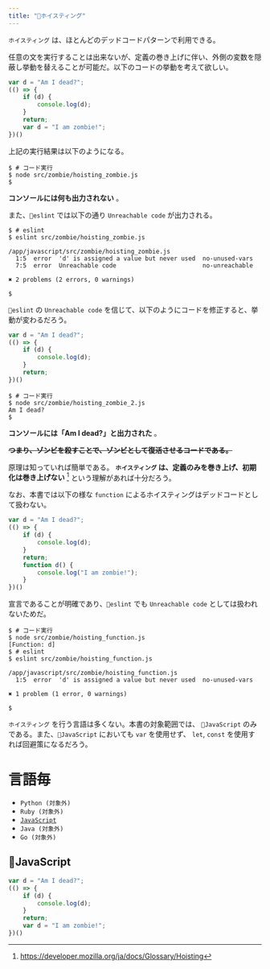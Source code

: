 ```yaml
---
title: "🧟ホイスティング"
---
```


`ホイスティング` は、ほとんどのデッドコードパターンで利用できる。

任意の文を実行することは出来ないが、定義の巻き上げに伴い、外側の変数を隠蔽し挙動を替えることが可能だ。以下のコードの挙動を考えて欲しい。

``` js:hoisting_zombie.js:./projects/javascript/src/zombie/hoisting_zombie.js
var d = "Am I dead?";
(() => {
    if (d) {
        console.log(d);
    }
    return;
    var d = "I am zombie!";
})()
```

上記の実行結果は以下のようになる。

``` console
$ # コード実行
$ node src/zombie/hoisting_zombie.js
$ 
```

**コンソールには何も出力されない** 。

また、`🔩eslint` では以下の通り `Unreachable code` が出力される。

``` console
$ # eslint
$ eslint src/zombie/hoisting_zombie.js 

/app/javascript/src/zombie/hoisting_zombie.js
  1:5  error  'd' is assigned a value but never used  no-unused-vars
  7:5  error  Unreachable code                        no-unreachable

✖ 2 problems (2 errors, 0 warnings)

$ 
```

`🔩eslint` の `Unreachable code` を信じて、以下のようにコードを修正すると、挙動が変わるだろう。

``` js:hoisting_zombie_2.js:./projects/javascript/src/zombie/hoisting_zombie_2.js
var d = "Am I dead?";
(() => {
    if (d) {
        console.log(d);
    }
    return;
})()
```

``` console
$ # コード実行
$ node src/zombie/hoisting_zombie_2.js 
Am I dead?
$ 
```

**コンソールには「Am I dead?」と出力された** 。

~~**つまり、ゾンビを殺すことで、ゾンビとして復活させるコードである。**~~

原理は知っていれば簡単である。 **`ホイスティング` は、定義のみを巻き上げ、初期化は巻き上げない** [^1] という理解があれば十分だろう。

[^1]: https://developer.mozilla.org/ja/docs/Glossary/Hoisting

なお、本書では以下の様な `function` によるホイスティングはデッドコードとして扱わない。

``` js:hoisting_function.js:./projects/javascript/src/zombie/hoisting_function.js
var d = "Am I dead?";
(() => {
    if (d) {
        console.log(d);
    }
    return;
    function d() {
        console.log("I am zombie!");
    }
})()
```

宣言であることが明確であり、`🔩eslint` でも `Unreachable code` としては扱われないためだ。

``` console
$ # コード実行
$ node src/zombie/hoisting_function.js 
[Function: d]
$ # eslint
$ eslint src/zombie/hoisting_function.js 

/app/javascript/src/zombie/hoisting_function.js
  1:5  error  'd' is assigned a value but never used  no-unused-vars

✖ 1 problem (1 error, 0 warnings)

$ 
```

`ホイスティング` を行う言語は多くない。本書の対象範囲では、 `🔧JavaScript` のみである。また、`🔧JavaScript` においても `var` を使用せず、 `let`, `const` を使用すれば回避策になるだろう。


# 言語毎

- `Python (対象外)`
- `Ruby (対象外)`
- [`JavaScript`](#🔧javascript)
- `Java (対象外)`
- `Go (対象外)`

## 🔧JavaScript

``` js:hoisting_zombie.js:./projects/javascript/src/zombie/hoisting_zombie.js
var d = "Am I dead?";
(() => {
    if (d) {
        console.log(d);
    }
    return;
    var d = "I am zombie!";
})()
```
